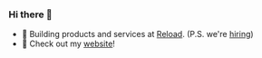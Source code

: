 ### Hi there 👋

- 🔭 Building products and services at [Reload](https://reload.app). (P.S. we're [hiring](https://www.linkedin.com/company/reloadapp/))
- 📡 Check out my [website](https://www.canbalkaya.com)!
